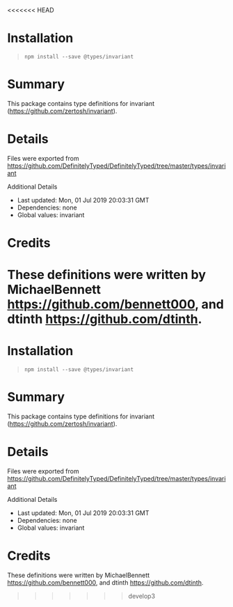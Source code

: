 <<<<<<< HEAD
# Installation
> `npm install --save @types/invariant`

# Summary
This package contains type definitions for invariant (https://github.com/zertosh/invariant).

# Details
Files were exported from https://github.com/DefinitelyTyped/DefinitelyTyped/tree/master/types/invariant

Additional Details
 * Last updated: Mon, 01 Jul 2019 20:03:31 GMT
 * Dependencies: none
 * Global values: invariant

# Credits
These definitions were written by MichaelBennett <https://github.com/bennett000>, and dtinth <https://github.com/dtinth>.
=======
# Installation
> `npm install --save @types/invariant`

# Summary
This package contains type definitions for invariant (https://github.com/zertosh/invariant).

# Details
Files were exported from https://github.com/DefinitelyTyped/DefinitelyTyped/tree/master/types/invariant

Additional Details
 * Last updated: Mon, 01 Jul 2019 20:03:31 GMT
 * Dependencies: none
 * Global values: invariant

# Credits
These definitions were written by MichaelBennett <https://github.com/bennett000>, and dtinth <https://github.com/dtinth>.
>>>>>>> develop3
